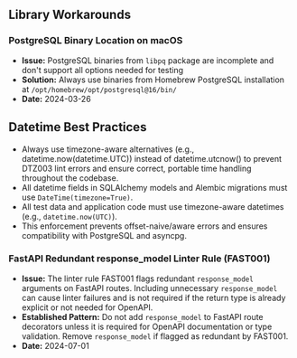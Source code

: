 ## Library Workarounds

### PostgreSQL Binary Location on macOS

-   **Issue:** PostgreSQL binaries from `libpq` package are incomplete and don't support all options needed for testing
-   **Solution:** Always use binaries from Homebrew PostgreSQL installation at `/opt/homebrew/opt/postgresql@16/bin/`
-   **Date:** 2024-03-26

## Datetime Best Practices

-   Always use timezone-aware alternatives (e.g., datetime.now(datetime.UTC)) instead of datetime.utcnow() to prevent DTZ003 lint errors and ensure correct, portable time handling throughout the codebase.
-   All datetime fields in SQLAlchemy models and Alembic migrations must use `DateTime(timezone=True)`.
-   All test data and application code must use timezone-aware datetimes (e.g., `datetime.now(UTC)`).
-   This enforcement prevents offset-naive/aware errors and ensures compatibility with PostgreSQL and asyncpg.

### FastAPI Redundant response_model Linter Rule (FAST001)

-   **Issue:** The linter rule FAST001 flags redundant `response_model` arguments on FastAPI routes. Including unnecessary `response_model` can cause linter failures and is not required if the return type is already explicit or not needed for OpenAPI.
-   **Established Pattern:** Do not add `response_model` to FastAPI route decorators unless it is required for OpenAPI documentation or type validation. Remove `response_model` if flagged as redundant by FAST001.
-   **Date:** 2024-07-01
